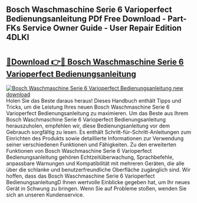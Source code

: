 ## Bosch Waschmaschine Serie 6 Varioperfect Bedienungsanleitung PDf Free Download - Part-FKs Service Owner Guide - User Repair Edition 4DLKI

# <h2><a href="http://df4bbv5.blite.top/?on=Bosch+Waschmaschine+Serie+6+Varioperfect+Bedienungsanleitung">🔗Download 👉🔴 Bosch Waschmaschine Serie 6 Varioperfect Bedienungsanleitung</a></h2>

[![Bosch Waschmaschine Serie 6 Varioperfect Bedienungsanleitung new download](https://i.imgur.com/lujVjoI.png)](http://df4bbv5.blite.top/?on=Bosch+Waschmaschine+Serie+6+Varioperfect+Bedienungsanleitung)
Holen Sie das Beste daraus heraus! Dieses Handbuch enthält Tipps und Tricks, um die Leistung Ihres neuen Bosch Waschmaschine Serie 6 Varioperfect Bedienungsanleitung zu maximieren. Um das Beste aus Ihrem Bosch Waschmaschine Serie 6 Varioperfect Bedienungsanleitung herauszuholen, empfehlen wir, diese Bedienungsanleitung vor dem Gebrauch sorgfältig zu lesen. Es enthält Schritt-für-Schritt-Anleitungen zum Einrichten des Produkts sowie detaillierte Informationen zur Verwendung seiner verschiedenen Funktionen und Fähigkeiten. Zu den erweiterten Funktionen von Bosch Waschmaschine Serie 6 Varioperfect Bedienungsanleitung gehören Echtzeitüberwachung, Sprachbefehle, anpassbare Warnungen und Kompatibilität mit mehreren Geräten, die alle über die schlanke und benutzerfreundliche Oberfläche zugänglich sind. Wir hoffen, dass das Bosch Waschmaschine Serie 6 Varioperfect BedienungsanleitungD Ihnen wertvolle Einblicke gegeben hat, um Ihr neues Gerät in Schwung zu bringen. Wenn Sie auf Probleme stoßen, wenden Sie sich an unseren Kundenservice.
